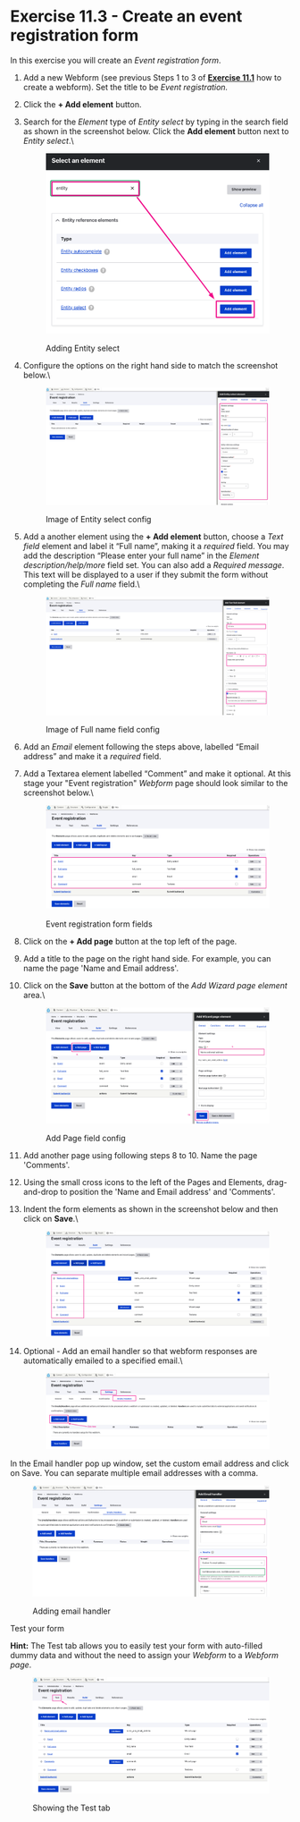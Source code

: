 # Exercise 11.3 - Create an event registration form

In this exercise you will create an _Event registration form_.

1. Add a new Webform (see previous Steps 1 to 3 of [**Exercise 11.1**](https://salsa-digital.gitbook.io/govcms-content-administration/unit-11-capturing-data-with-forms/exercise-11-1-create-a-basic-webform) how to create a webform). Set the title to be _Event registration._
2. Click the **+ Add element** button.
3.  Search for the _Element_ type of _Entity select_ by typing in the search field as shown in the screenshot below. Click the **Add element** button next to _Entity select_.\


    <figure><img src="../.gitbook/assets/image (4).png" alt=""><figcaption><p>Adding Entity select</p></figcaption></figure>
4.  Configure the options on the right hand side to match the screenshot below.\


    <figure><img src="../.gitbook/assets/image (1) (1).png" alt=""><figcaption><p>Image of Entity select config</p></figcaption></figure>
5.  Add a another element using the **+ Add element** button, choose a _Text field_ element and label it “Full name”, making it a _required_ field. You may add the description “Please enter your full name” in the _Element description/help/more_ field set. You can also add a _Required message_. This text will be displayed to a user if they submit the form without completing the _Full name_ field.\


    <figure><img src="../.gitbook/assets/image (2) (1).png" alt=""><figcaption><p>Image of Full name field config</p></figcaption></figure>
6. Add an _Email_ element following the steps above, labelled “Email address” and make it a _required_ field.
7.  Add a Textarea element labelled “Comment” and make it optional. At this stage your "Event registration" _Webform_ page should look similar to the screenshot below.\


    <figure><img src="../.gitbook/assets/image (3) (1).png" alt=""><figcaption><p>Event registration form fields</p></figcaption></figure>
8. Click on the **+ Add page** button at the top left of the page.
9. Add a title to the page on the right hand side. For example, you can name the page 'Name and Email address'.
10. Click on the **Save** button at the bottom of the _Add Wizard page element_ area.\


    <figure><img src="../.gitbook/assets/image (4) (1).png" alt=""><figcaption><p>Add Page field config</p></figcaption></figure>
11. Add another page using following steps 8 to 10. Name the page 'Comments'.
12. Using the small cross icons to the left of the Pages and Elements, drag-and-drop to position the 'Name and Email address' and 'Comments'.
13. Indent the form elements as shown in the screenshot below and then click on **Save**.\


    <figure><img src="../.gitbook/assets/image (5).png" alt=""><figcaption></figcaption></figure>
14. Optional - Add an email handler so that webform responses are automatically emailed to a specified email.\


    <figure><img src="../.gitbook/assets/image (6).png" alt=""><figcaption></figcaption></figure>

In the Email handler pop up window, set the custom email address and click on Save. You can separate multiple email addresses with a comma.

<figure><img src="../.gitbook/assets/image (7).png" alt=""><figcaption><p>Adding email handler</p></figcaption></figure>

Test your form

**Hint:** The Test tab allows you to easily test your form with auto-filled dummy data and without the need to assign your _Webform_ to a _Webform page_.

<figure><img src="../.gitbook/assets/image (8).png" alt=""><figcaption><p>Showing the Test tab</p></figcaption></figure>
